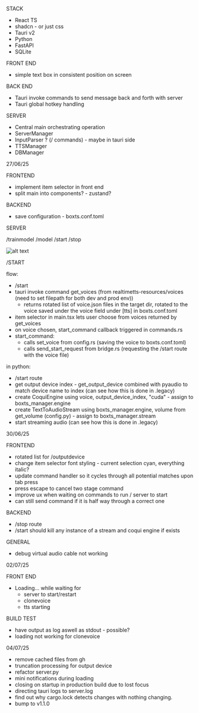 STACK

- React TS
- shadcn - or just css
- Tauri v2
- Python
- FastAPI
- SQLite

FRONT END

- simple text box in consistent position on screen

BACK END

- Tauri invoke commands to send message back and forth with server
- Tauri global hotkey handling

SERVER

- Central main orchestrating operation
- ServerManager
- InputParser ? (/ commands) - maybe in tauri side
- TTSManager
- DBManager

27/06/25

FRONTEND

- implement item selector in front end
- split main into components? - zustand?

BACKEND

- save configuration - boxts.conf.toml

SERVER

/trainmodel
/model
/start
/stop

![alt text](setup_plan.png)

/START

flow:

- /start
- tauri invoke command get_voices (from realtimetts-resources/voices (need to set filepath for both dev and prod env))
  - returns rotated list of voice.json files in the target dir, rotated to the voice saved under the voice field under [tts] in boxts.conf.toml
- item selector in main.tsx lets user choose from voices returned by get_voices
- on voice chosen, start_command callback triggered in commands.rs
- start_command:
  - calls set_voice from config.rs (saving the voice to boxts.conf.toml)
  - calls send_start_request from bridge.rs (requesting the /start route with the voice file)

in python:

- /start route
- get output device index - get_output_device combined with pyaudio to match device name to index (can see how this is done in .legacy)
- create CoquiEngine using voice, output_device_index, "cuda" - assign to boxts_manager.engine
- create TextToAudioStream using boxts_manager.engine, volume from get_volume (config.py) - assign to boxts_manager.stream
- start streaming audio (can see how this is done in .legacy)

30/06/25

FRONTEND

- rotated list for /outputdevice
- change item selector font styling - current selection cyan, everything italic?
- update command handler so it cycles through all potential matches upon tab press
- press escape to cancel two stage command
- improve ux when waiting on commands to run / server to start
- can still send command if it is half way through a correct one

BACKEND

- /stop route
- /start should kill any instance of a stream and coqui engine if exists

GENERAL

- debug virtual audio cable not working

02/07/25

FRONT END

- Loading... while waiting for
  - server to start/restart
  - clonevoice
  - tts starting

BUILD TEST

- have output as log aswell as stdout - possible?
- loading not working for clonevoice

04/07/25

- remove cached files from gh
- truncation processing for output device
- refactor server.py
- mini notifications during loading
- closing on startup in production build due to lost focus
- directing tauri logs to server.log
- find out why cargo.lock detects changes with nothing changing.
- bump to v1.1.0
